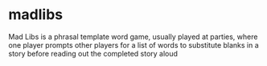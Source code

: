 # madlibs
 Mad Libs is a phrasal template word game, usually played at parties, where one player prompts other players for a list of words to substitute blanks in a story before reading out the completed story aloud
